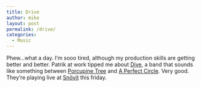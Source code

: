 ```yaml
---
title: Drive
author: mike
layout: post
permalink: /drive/
categories:
  - Music
---
```

Phew&#8230;what a day. I&#8217;m sooo tired, although my production skills are getting better and better. Patrik at work tipped me about <a target="_blank" href="http://www.versionstudio.com/drive/">Dive</a>, a band that sounds like something between <a target="_blank" href="http://www.porcupinetree.com/">Porcupine Tree</a> and <a target="_blank" href="http://www.aperfectcircle.com/">A Perfect Circle</a>. Very good. They&#8217;re playing live at <a target="_blank" href="http://www.snovit.com/">Snövit</a> this friday.